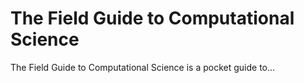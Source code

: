# The Field Guide to Computational Science

The Field Guide to Computational Science is a pocket guide to...
